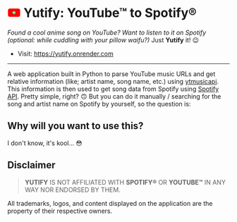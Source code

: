 #  <img src = 'static/Yutify.png' width="30"></img> Yutify: YouTube™ to Spotify® 

<i>Found a cool anime song on YouTube? Want to listen to it on Spotify (optional: while cuddling with your pillow waifu?)</i> Just  __Yutify__ it! 😉

- Visit: https://yutify.onrender.com

<hr>

A web application built in Python to parse YouTube music URLs and get relative information (like; artist name, song name, etc.) using [ytmusicapi]('https://ytmusicapi.readthedocs.io/'). This information is then used to get song data from Spotify using [Spotify API]('https://developer.spotify.com/documentation/web-api'). Pretty simple, right? 🙃 But you can do it manually / searching for the song and artist name on Spotify by yourself, so the question is:

## Why will you want to use this?

I don't know, it's kool... 😳

## Disclaimer

> __YUTIFY__ IS NOT AFFILIATED WITH __SPOTIFY&REG;__ OR __YOUTUBE&TRADE;__ IN ANY WAY NOR ENDORSED BY THEM.

All trademarks, logos, and content displayed on the application are the property of their respective owners.
